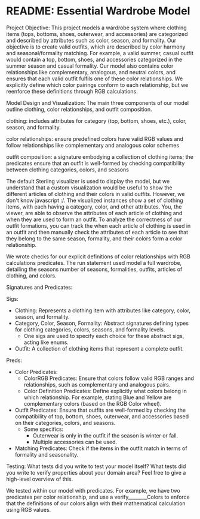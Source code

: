 # README: Essential Wardrobe Model

Project Objective: 
This project models a wardrobe system where clothing items (tops, bottoms, shoes, outerwear, and accessories) are categorized and described by attributes such as color, season, and formality. Our objective is to create valid outfits, which are described by color harmony and seasonal/formality matching. For example, a valid summer, casual outfit would contain a top, bottom, shoes, and accessories categorized in the summer season and casual formality. Our model also contains color relationships like complementary, analogous, and neutral colors, and ensures that each valid outfit fulfils one of these color relationships. We explicitly define which color pairings conform to each relationship, but we reenforce these definitions through RGB calculations.


Model Design and Visualization: 
The main three components of our model outline clothing, color relationships, and outfit composition. 

clothing: includes attributes for category (top, bottom, shoes, etc.), color, season, and formality. 

color relationships: ensure predefined colors have valid RGB values and follow relationships like complementary and analogous color schemes

outfit composition: a signature embodying a collection of clothing items; the predicates ensure that an outfit is well-formed by checking compatibility between clothing categories, colors, and seasons

The default Sterling visualizer is used to display the model, but we understand that a custom visualization would be useful to show the different articles of clothing and their colors in valid outfits. However, we don't know javascript :/. The visualized instances show a set of clothing items, with each having a category, color, and other attributes. You, the viewer, are able to observe the attributes of each article of clothing and when they are used to form an outfit. To analyze the correctness of our outfit formations, you can track the when each article of clothing is used in an outfit and then manually check the attributes of each article to see that they belong to the same season, formality, and their colors form a color relationship. 

We wrote checks for our explicit definitions of color relationships with RGB calculations predicates. The run statement used model a full wardrobe, detailing the seasons number of seasons, formalities, outfits, articles of clothing, and colors.

Signatures and Predicates: 

Sigs: 
- Clothing: Represents a clothing item with attributes like category, color, season, and formality.
- Category, Color, Season, Formality: Abstract signatures defining types for clothing categories, colors, seasons, and formality levels. 
    - One sigs are used to specify each choice for these abstract sigs, acting like enums. 
- Outfit: A collection of clothing items that represent a complete outfit.

Preds: 
- Color Predicates: 
    - ColorRGB Predicates: Ensure that colors follow valid RGB ranges and relationships, such as complementary and analogous pairs.
    - Color Definition Predicates: Define explicitly what colors belong in which relationship. For example, stating Blue and Yellow are complementary colors (based on the RGB Color wheel).
- Outfit Predicates: Ensure that outfits are well-formed by checking the compatibility of top, bottom, shoes, outerwear, and accessories based on their categories, colors, and seasons. 
    - Some specifics: 
        - Outerwear is only in the outfit if the season is winter or fall. 
        - Multiple accessories can be used. 
- Matching Predicates: Check if the items in the outfit match in terms of formality and seasonality. 

Testing: What tests did you write to test your model itself? What tests did you write to verify properties about your domain area? Feel free to give a high-level overview of this.

We tested within our model with predicates. For example, we have two predicates per color relationship, and use a verify________Colors to enforce that the definitions of our colors align with their mathematical calculation using RGB values. 



